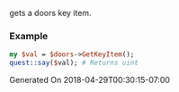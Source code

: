 gets a doors key item.
### Example

```perl
my $val = $doors->GetKeyItem();
quest::say($val); # Returns uint
```


Generated On 2018-04-29T00:30:15-07:00
